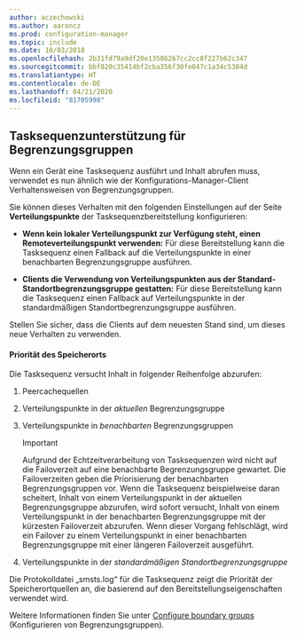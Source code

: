 ```yaml
---
author: aczechowski
ms.author: aaroncz
ms.prod: configuration-manager
ms.topic: include
ms.date: 10/03/2018
ms.openlocfilehash: 2b31fd79a9df20e13586267cc2cc8f227b62c347
ms.sourcegitcommit: bbf820c35414bf2cba356f30fe047c1a34c5384d
ms.translationtype: HT
ms.contentlocale: de-DE
ms.lasthandoff: 04/21/2020
ms.locfileid: "81705998"
---
```

## <a name="task-sequence-support-for-boundary-groups"></a><a name="bkmk_bgr-osd"></a> Tasksequenzunterstützung für Begrenzungsgruppen
<!--1359025-->

Wenn ein Gerät eine Tasksequenz ausführt und Inhalt abrufen muss, verwendet es nun ähnlich wie der Konfigurations-Manager-Client Verhaltensweisen von Begrenzungsgruppen.   

Sie können dieses Verhalten mit den folgenden Einstellungen auf der Seite **Verteilungspunkte** der Tasksequenzbereitstellung konfigurieren: 

- **Wenn kein lokaler Verteilungspunkt zur Verfügung steht, einen Remoteverteilungspunkt verwenden:** Für diese Bereitstellung kann die Tasksequenz einen Fallback auf die Verteilungspunkte in einer benachbarten Begrenzungsgruppe ausführen.  

- **Clients die Verwendung von Verteilungspunkten aus der Standard-Standortbegrenzungsgruppe gestatten:** Für diese Bereitstellung kann die Tasksequenz einen Fallback auf Verteilungspunkte in der standardmäßigen Standortbegrenzungsgruppe ausführen.  

Stellen Sie sicher, dass die Clients auf dem neuesten Stand sind, um dieses neue Verhalten zu verwenden.

#### <a name="location-priority"></a>Priorität des Speicherorts  

Die Tasksequenz versucht Inhalt in folgender Reihenfolge abzurufen:  

1. Peercachequellen  

2. Verteilungspunkte in der *aktuellen* Begrenzungsgruppe  

3. Verteilungspunkte in *benachbarten* Begrenzungsgruppen  

    > [!Important]  
    > Aufgrund der Echtzeitverarbeitung von Tasksequenzen wird nicht auf die Failoverzeit auf eine benachbarte Begrenzungsgruppe gewartet. Die Failoverzeiten geben die Priorisierung der benachbarten Begrenzungsgruppen vor. Wenn die Tasksequenz beispielweise daran scheitert, Inhalt von einem Verteilungspunkt in der aktuellen Begrenzungsgruppe abzurufen, wird sofort versucht, Inhalt von einem Verteilungspunkt in der benachbarten Begrenzungsgruppe mit der kürzesten Failoverzeit abzurufen. Wenn dieser Vorgang fehlschlägt, wird ein Failover zu einem Verteilungspunkt in einer benachbarten Begrenzungsgruppe mit einer längeren Failoverzeit ausgeführt.  

4. Verteilungspunkte in der *standardmäßigen Standortbegrenzungsgruppe*  

Die Protokolldatei „smsts.log“ für die Tasksequenz zeigt die Priorität der Speicherortquellen an, die basierend auf den Bereitstellungseigenschaften verwendet wird.

Weitere Informationen finden Sie unter [Configure boundary groups](../../../servers/deploy/configure/boundary-groups.md) (Konfigurieren von Begrenzungsgruppen).


